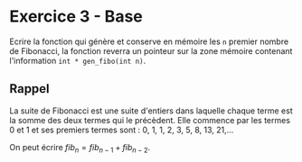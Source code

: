 # Exercice 3 - Base

Ecrire la fonction qui génère et conserve en mémoire les `n` premier nombre de Fibonacci, la fonction reverra un pointeur sur la zone mémoire contenant l'information `int * gen_fibo(int n)`.

## Rappel
La suite de Fibonacci est une suite d'entiers dans laquelle chaque terme est la somme des deux termes qui le précèdent. Elle commence par les termes 0 et 1 et ses premiers termes sont : 0, 1, 1, 2, 3, 5, 8, 13, 21,...

On peut écrire $`fib_{n} = fib_{n-1} + fib_{n-2}`$.